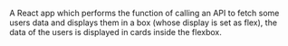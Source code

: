 A React app which performs the function of calling an API to fetch some users data and displays them in a box (whose display is set as flex), the data of the users is displayed in cards inside the flexbox.